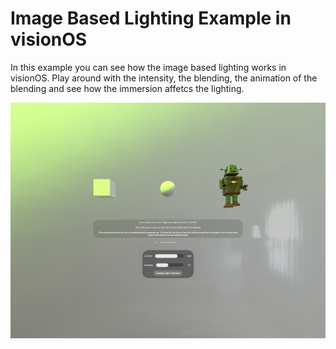 # Image Based Lighting Example in visionOS

In this example you can see how the image based lighting works in visionOS. Play around with the intensity, the blending, the animation of the blending and see how the immersion affetcs the lighting.

![Shows how the example looks like.](assets/ImageBasedLighting_Example.png)